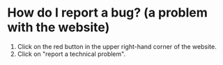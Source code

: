 # How do I report a bug? (a problem with the website)

1. Click on the red button in the upper right-hand corner of the website.
2. Click on "report a technical problem".
